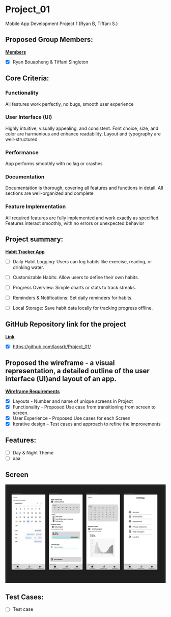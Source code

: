 # Project_01
Mobile App Development Project 1 (Ryan B, Tiffani S.)

## Proposed Group Members:
<ins>**Members**</ins>
- [X] Ryan Bouapheng & Tiffani Singleton

## Core Criteria:
### Functionality
All features work perfectly, no bugs, smooth user experience
### User Interface (UI)
Highly intuitive, visually appealing, and consistent. Font choice, size, and color are harmonious and enhance readability. Layout and typography are well-structured
### Performance
App performs smoothly with no lag or crashes
### Documentation
Documentation is thorough, covering all features and functions in detail. All sections are well-organized and complete
### Feature Implementation
All required features are fully implemented and work exactly as specified. Features interact smoothly, with no errors or unexpected behavior

## Project summary:
<ins>**Habit Tracker App**</ins>
- [ ] Daily Habit Logging: Users can log habits like exercise, reading, or drinking water.
- [ ] Customizable Habits: Allow users to define their own habits.
- [ ] Progress Overview: Simple charts or stats to track streaks.
- [ ] Reminders & Notifications: Set daily reminders for habits.
- [ ] Local Storage: Save habit data locally for tracking progress offline.


## GitHub Repository link for the project
<ins>**Link**</ins>
- [x] https://github.com/laosrb/Project_01/

## Proposed the wireframe - a visual representation, a detailed outline of the user interface (UI)and layout of an app.
<ins>**Wireframe Requirements**</ins>

- [x] Layouts - Number and name of unique screens in Project
- [x] Functionality - Proposed Use case from transitioning from screen to screen.
- [x] User Experience - Proposed Use cases for each Screen
- [x] Iterative design – Test cases and approach to refine the improvements

## Features:
- [ ] Day & Night Theme
- [ ] aaa

## Screen
![Wireframe Image](images/screen.png)

## Test Cases:
- [ ] Test case


